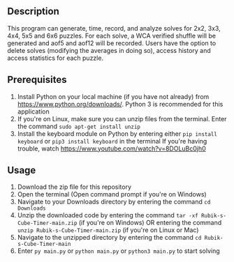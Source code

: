 <h2>Description</h2>
This program can generate, time, record, and analyze solves for 2x2, 3x3, 4x4, 5x5 and 6x6 puzzles. 
For each solve, a WCA verified shuffle will be generated and aof5 and aof12 will be recorded. 
Users have the option to delete solves (modifying the averages in doing so), access history and access statistics for each puzzle.

<h2>Prerequisites</h2>

1. Install Python on your local machine (if you have not already) from https://www.python.org/downloads/.
   Python 3 is recommended for this application
2. If you're on Linux, make sure you can unzip files from the terminal. Enter the command ```sudo apt-get install unzip```
3. Install the keyboard module on Python by entering either ```pip install keyboard``` or ```pip3 install keyboard``` in the terminal
   If you're having trouble, watch https://www.youtube.com/watch?v=8DOLuBc0jh0 


<h2>Usage</h2>

1. Download the zip file for this repository
2. Open the terminal (Open command prompt if you're on Windows)
3. Navigate to your Downloads directory by entering the command ```cd Downloads```
4. Unzip the downloaded code by
   entering the command ```tar -xf Rubik-s-Cube-Timer-main.zip``` (if you're on Windows)
   OR entering the command ```unzip Rubik-s-Cube-Timer-main.zip``` (if you're on Linux or Mac)
5. Navigate to the unzipped directory by entering the command ```cd Rubik-s-Cube-Timer-main```
6. Enter ```py main.py``` or ```python main.py``` or ```python3 main.py``` to start solving
   
